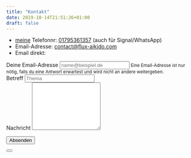```yaml
---
title: "Kontakt"
date: 2019-10-14T21:51:26+01:00
draft: false
---
```


[//]: # (<div>)

[//]: # (    meine&#40;/Stephans&#41; Telefonnr: <a href="tel:00491795361357">01795361357</a> &#40;auf für Signal/WhatsApp&#41;)

[//]: # (    <br>Alternativ schickt eine Email an <a href="mailto:contact@flux-aikido.com">contact@flux-aikido.com</a> per Emailprogramm)

[//]: # (    <br>oder hiermit:)

[//]: # (</div>)

<ul>
  <li><a href="/about/teachers/">meine</a> Telefonnr: <a href="tel:00491795361357">01795361357</a> (auch für Signal/WhatsApp)</li>
  <li>Email-Adresse: <a href="mailto:contact@flux-aikido.com">contact@flux-aikido.com</a></li>
  <li>Email direkt:</li>
</ul>

<form class="mb-5" id="contact-form">
  <div class="form-group">
    <label for="senderEmailId" style="width: 400px">Deine Email-Adresse</label>
    <input type="email" class="form-control" id="senderEmailId" placeholder="name@beispiel.de" name="senderEmail">
    <small id="emailHelp" class="form-text text-muted">Eine Email-Adresse ist nur nötig, falls du eine Antwort erwartest und wird nicht an andere weitergeben.</small>
  </div>

  <div class="form-group">
    <label for="subjectId" data-width="50%">Betreff</label>
    <input type="text" class="form-control" id="subjectId" placeholder="Thema" name="subject">
  </div>

  <div class="form-group">
    <label for="messageId">Nachricht</label>
    <textarea class="form-control" id="messageId" rows="8" name="message"></textarea>
  </div>

  <input type="hidden" name="receiverName" value="dojo">

  <span id="contactAlertParent"></span>

  <button type="submit" id="contactButtonId" class="btn btn-primary">Absenden</button>
</form>

<div class="alert alert-info alert-dismissible fade show">
    <button type="button" class="close" data-dismiss="alert"></button>
</div>
